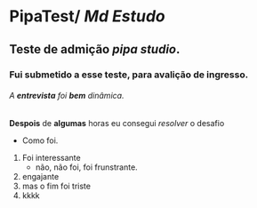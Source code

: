 # PipaTest/ *Md Estudo*


##  Teste de admição _pipa studio_.

### Fui submetido a esse teste, para avalição de ingresso.

###### A **entrevista** foi __bem__ _dinâmica_.
 
 **Despois** de __algumas__ horas eu consegui _resolver_ o desafio
 * Como foi.
 
 1. Foi interessante 
    * não, não foi, foi frunstrante.
 3. engajante
 4. mas o fim foi triste
 5. kkkk
  

